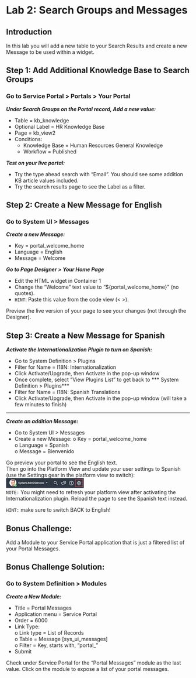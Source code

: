 # Lab 2: Search Groups and Messages
## Introduction
In this lab you will add a new table to your Search Results and create a new Message to be used within a widget.


## Step 1: Add Additional Knowledge Base to Search Groups

 ### Go to Service Portal > Portals > Your Portal

 ***Under Search Groups on the Portal record, Add a new value:***
 -	Table = kb_knowledge
 -	Optional Label = HR Knowledge Base
 -	Page = kb_view2   
 - Conditions:<br/>
   -	Knowledge Base = Human Resources General Knowledge 
   -	Workflow = Published 

***Test on your live portal:***
-	Try the type ahead search with “Email”. You should see some addition KB article values included.<br/>
-	Try the search results page to see the Label as a filter.


## Step 2: Create a New Message for English

### Go to System UI > Messages

***Create a new Message:***
-	Key = portal_welcome_home
-	Language = English
-	Message = Welcome

***Go to Page Designer > Your Home Page***
-	Edit the HTML widget in Container 1
-	Change the “Welcome” text value to “${portal_welcome_home}” (no quotes).
- `HINT`: Paste this value from the code view (< >).

Preview the live version of your page to see your changes (not through the Designer).


## Step 3: Create a New Message for Spanish

***Activate the Internationalization Plugin to turn on Spanish:***
-	Go to System Definition > Plugins<br/>
-	Filter for Name = I18N: Internationalization<br/>
-	Click Activate/Upgrade, then Activate in the pop-up window<br/>
-	Once complete, select “View Plugins List” to get back to *** System Definition > Plugins***<br/>
-	Filter for Name = I18N: Spanish Translations<br/>
-	Click Activate/Upgrade, then Activate in the pop-up window (will take a few minutes to finish)<br/>
------------------------------------------------------------------------------------------------------------
***Create an addition Message:***
-	Go to System UI > Messages
-	Create a new Message:
  o	Key = portal_welcome_home<br/>
  o	Language = Spanish<br/>
  o	Message = Bienvenido<br/>

Go preview your portal to see the English text.<br/> 
Then go into the Platform View and update your user settings to Spanish (use the Settings gear in the platform view to switch):<br/>
![move to header](/assets/newgear.jpg)<br/>
`NOTE:` You might need to refresh your platform view after activating the Internationalization plugin.
Reload the page to see the Spanish text instead. 

 `HINT:` make sure to switch BACK to English!

## Bonus Challenge: 
Add a Module to your Service Portal application that is just a filtered list of your Portal Messages.

## Bonus Challenge Solution: 
### Go to System Definition > Modules
***Create a New Module:***
- Title = Portal Messages
- Application menu = Service Portal<br/>
- Order = 6000<br/>
- Link Type:<br/>
  o	Link type = List of Records<br/>
  o	Table = Message [sys_ui_messages]<br/>
  o	Filter = Key, starts with, “portal_”<br/>
- Submit

Check under Service Portal for the “Portal Messages” module as the last value. Click on the module to expose a list of your portal messages. 

